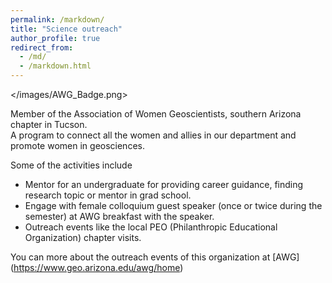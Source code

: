 ```yaml
---
permalink: /markdown/
title: "Science outreach"
author_profile: true
redirect_from: 
  - /md/
  - /markdown.html
---
```

</images/AWG_Badge.png>


Member of the Association of Women Geoscientists, southern Arizona chapter in Tucson. 	
A program to connect all the women and allies in our department and promote women in geosciences.

Some of the activities include
* Mentor for an undergraduate for providing career guidance, finding research topic or mentor in grad school. 
* Engage with female colloquium guest speaker (once or twice during the semester) at AWG breakfast with the speaker. 
* Outreach events like the local PEO (Philanthropic Educational Organization) chapter visits. 

You can more about the outreach events of this organization at [AWG] (https://www.geo.arizona.edu/awg/home) 

